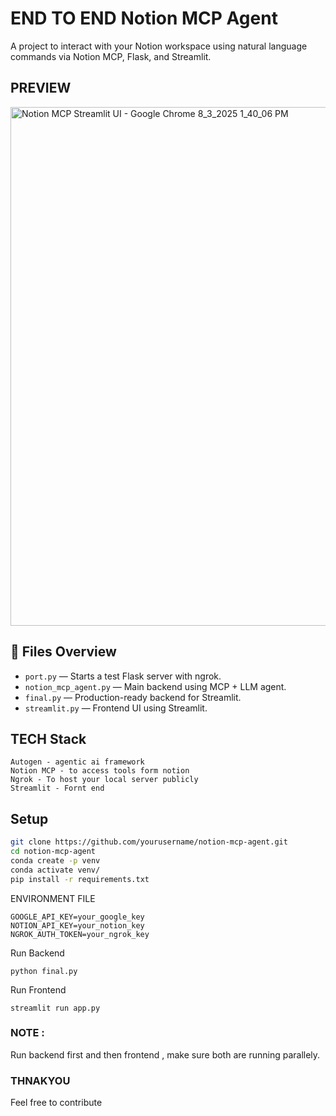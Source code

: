 #  END TO END Notion MCP Agent

A project to interact with your Notion workspace using natural language commands via Notion MCP, Flask, and Streamlit.


## PREVIEW 

<img width="1748" height="830" alt="Notion MCP Streamlit UI - Google Chrome 8_3_2025 1_40_06 PM" src="https://github.com/user-attachments/assets/e3551a70-17dc-43ce-a491-59fef013c7a9" />



## 🔧 Files Overview

- `port.py` — Starts a test Flask server with ngrok.
- `notion_mcp_agent.py` — Main backend using MCP + LLM agent.
- `final.py` — Production-ready backend for Streamlit.
- `streamlit.py` — Frontend UI using Streamlit.


## TECH Stack

```
Autogen - agentic ai framework
Notion MCP - to access tools form notion
Ngrok - To host your local server publicly
Streamlit - Fornt end
```



## Setup

```bash
git clone https://github.com/yourusername/notion-mcp-agent.git
cd notion-mcp-agent
conda create -p venv 
conda activate venv/
pip install -r requirements.txt
```

ENVIRONMENT FILE 
```
GOOGLE_API_KEY=your_google_key
NOTION_API_KEY=your_notion_key
NGROK_AUTH_TOKEN=your_ngrok_key
```

Run Backend

```
python final.py

```

Run Frontend

```
streamlit run app.py
```

### NOTE :

Run backend first and then frontend , make sure both are running parallely.


### THNAKYOU 

Feel free to contribute

